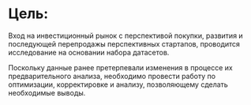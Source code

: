 # Цель:
Вход на инвестиционный рынок с перспективой покупки, развития и последующей перепродажы перспективных стартапов, проводится исследование на основании набора датасетов.

Поскольку данные ранее претерпевали изменения в процессе их предварительного анализа, необходимо провести работу по оптимизации, корректировке и анализу, позволяющему сделать необходимые выводы.